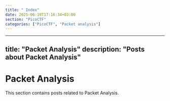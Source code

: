 ```yaml
---
title: " Index"
date: 2025-06-10T17:16:34+03:00
section: "PicoCTF"
categories: ["PicoCTF", "Packet analysis"]
---
```

---
title: "Packet Analysis"
description: "Posts about Packet Analysis"
---

# Packet Analysis

This section contains posts related to Packet Analysis.

